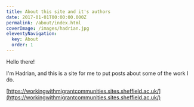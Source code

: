```yaml
---
title: About this site and it's authors
date: 2017-01-01T00:00:00.000Z
permalink: /about/index.html
coverImage: /images/hadrian.jpg
eleventyNavigation:
  key: About
  order: 1
---
```




Hello there!

I'm Hadrian, and this is a site for me to put posts about some of the work I do.

[https://workingwithmigrantcommunities.sites.sheffield.ac.uk/](https://workingwithmigrantcommunities.sites.sheffield.ac.uk/)